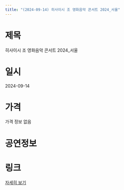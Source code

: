 ```yaml
---
title: "(2024-09-14) 히사이시 조 영화음악 콘서트 2024_서울"
---
```


# 제목
히사이시 조 영화음악 콘서트 2024_서울

# 일시
2024-09-14

# 가격
가격 정보 없음

# 공연정보


# 링크
[자세히 보기](https://www.sac.or.kr/site/main/show/show_view?SN=62289, "https://www.sac.or.kr/site/main/show/show_view?SN=62289")
